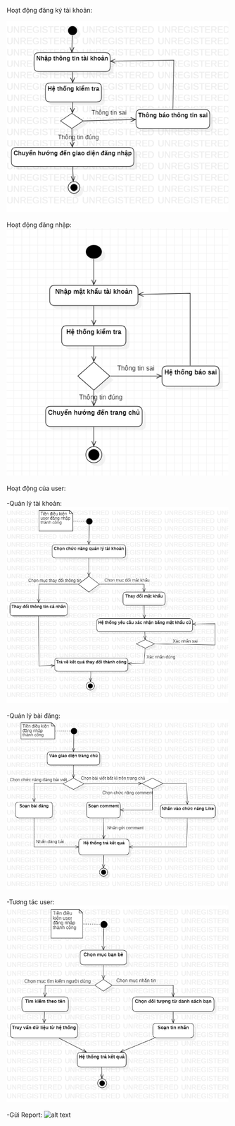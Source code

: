 Hoạt động đăng ký tài khoản:</br></br>
![alt text](https://github.com/nam0912nguyen/VUWIT16A_WebMXH/blob/master/documentation/drafts/activity/Activity%20Đăng%20ký.png)
</br></br>
Hoạt động đăng nhập:
![alt text](https://github.com/nam0912nguyen/VUWIT16A_WebMXH/blob/master/documentation/drafts/activity/Activity%20Đăng%20nhập.PNG)
</br></br>
Hoạt động của user: </br></br>
 -Quản lý tài khoản:
![alt text](https://github.com/nam0912nguyen/VUWIT16A_WebMXH/blob/master/documentation/drafts/activity/Activity%20Quản%20lý%20tài%20khoản.png)
</br></br>
 -Quản lý bài đăng:
 ![alt text](https://github.com/nam0912nguyen/VUWIT16A_WebMXH/blob/master/documentation/drafts/activity/Activity%20Quản%20lý%20bài%20đăng%20.png)
 </br></br>
 -Tương tác user:
 ![alt text](https://github.com/nam0912nguyen/VUWIT16A_WebMXH/blob/master/documentation/drafts/activity/Activity%20Tương%20tác%20user%20khác.png)
 </br></br>
 -Gửi Report:
 ![alt text](https://github.com/nam0912nguyen/VUWIT16A_WebMXH/blob/master/documentation/drafts/activity/Gửi%20report.PNG)
